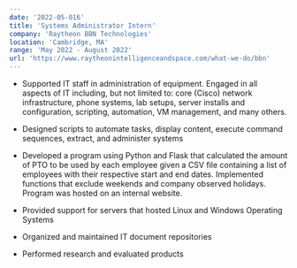 ```yaml
---
date: '2022-05-016'
title: 'Systems Administrator Intern'
company: 'Raytheon BBN Technologies'
location: 'Cambridge, MA'
range: 'May 2022 - August 2022'
url: 'https://www.raytheonintelligenceandspace.com/what-we-do/bbn'
---
```


- Supported IT staff in administration of equipment. Engaged in all aspects of IT including, but not limited to: core (Cisco) network infrastructure, phone systems, lab setups, server installs and configuration, scripting, automation, VM management, and many others.

- Designed scripts to automate tasks, display content, execute command sequences, extract, and administer systems

- Developed a program using Python and Flask that calculated the amount of PTO to be used by each employee given a CSV file containing a list of employees with their respective start and end dates. Implemented functions that exclude weekends and company observed holidays. Program was hosted on an internal website.

- Provided support for servers that hosted Linux and Windows Operating Systems

- Organized and maintained IT document repositories

- Performed research and evaluated products
